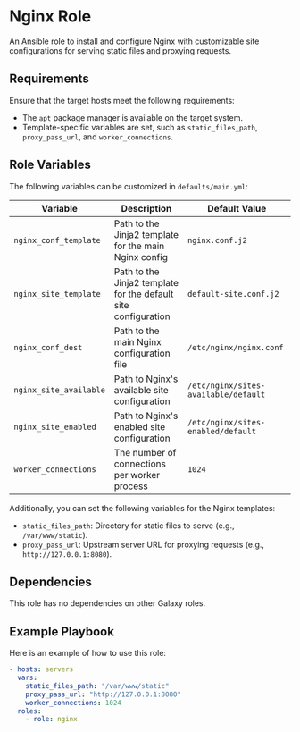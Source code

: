 # Nginx Role

An Ansible role to install and configure Nginx with customizable site configurations for serving static files and proxying requests.

## Requirements

Ensure that the target hosts meet the following requirements:
- The `apt` package manager is available on the target system.
- Template-specific variables are set, such as `static_files_path`, `proxy_pass_url`, and `worker_connections`.

## Role Variables

The following variables can be customized in `defaults/main.yml`:

| Variable               | Description                                       | Default Value                      |
|------------------------|---------------------------------------------------|------------------------------------|
| `nginx_conf_template`  | Path to the Jinja2 template for the main Nginx config | `nginx.conf.j2`                  |
| `nginx_site_template`  | Path to the Jinja2 template for the default site configuration | `default-site.conf.j2`           |
| `nginx_conf_dest`      | Path to the main Nginx configuration file        | `/etc/nginx/nginx.conf`           |
| `nginx_site_available` | Path to Nginx's available site configuration     | `/etc/nginx/sites-available/default` |
| `nginx_site_enabled`   | Path to Nginx's enabled site configuration       | `/etc/nginx/sites-enabled/default` |
| `worker_connections`   | The number of connections per worker process     | `1024`                            |

Additionally, you can set the following variables for the Nginx templates:
- `static_files_path`: Directory for static files to serve (e.g., `/var/www/static`).
- `proxy_pass_url`: Upstream server URL for proxying requests (e.g., `http://127.0.0.1:8080`).

## Dependencies

This role has no dependencies on other Galaxy roles.

## Example Playbook

Here is an example of how to use this role:

```yaml
- hosts: servers
  vars:
    static_files_path: "/var/www/static"
    proxy_pass_url: "http://127.0.0.1:8080"
    worker_connections: 1024
  roles:
    - role: nginx
